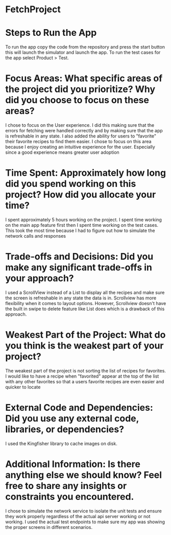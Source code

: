 # FetchProject
# Steps to Run the App
To run the app copy the code from the repository and press the start button this will launch the simulator and
launch the app.
To run the test cases for the app select Product > Test.

# Focus Areas: What specific areas of the project did you prioritize? Why did you choose to focus on these areas?
I chose to focus on the User experience. I did this making sure that the errors for fetching were handled correctly
and by making sure that the app is refreshable in any state. I also added the ability for users to "favorite" their
favorite recipes to find them easier. I chose to focus on this area because I enjoy creating an intuitive experience for the user. Especially since a good experience means greater user adoption

# Time Spent: Approximately how long did you spend working on this project? How did you allocate your time?
I spent approximately 5 hours working on the project. I spent time working on the main app feature first then I spent 
time working on the test cases. This took the most time because I had to figure out how to simulate the network calls 
and responses

# Trade-offs and Decisions: Did you make any significant trade-offs in your approach?
I used a ScrollView instead of a List to display all the recipes and make sure the screen is refreshable in any 
state the data is in. Scrollview has more flexibility when it comes to layout options. However, Scrollview doesn't 
have the built in swipe to delete feature like List does which is a drawback of this approach. 

# Weakest Part of the Project: What do you think is the weakest part of your project?
The weakest part of the project is not sorting the list of recipes for favorites. I would like to have a recipe when 
"favorited" appear at the top of the list with any other favorites so that a users favorite recipes are even easier and quicker to locate

# External Code and Dependencies: Did you use any external code, libraries, or dependencies?
I used the Kingfisher library to cache images on disk.

# Additional Information: Is there anything else we should know? Feel free to share any insights or constraints you encountered.
I chose to simulate the network service to isolate the unit tests and ensure they work properly regardless of the actual api server working or not working. I used the actual test endpoints to make sure my app was showing the proper screens in different scenarios.

